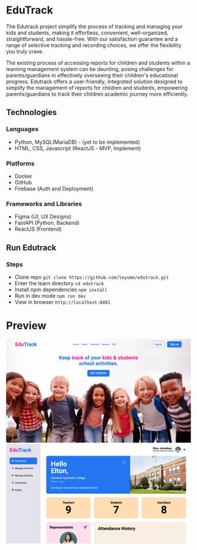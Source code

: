 # EduTrack

The Edutrack project simplify the process of tracking and managing your kids and students, making it effortless, convenient, well-organized, straightforward, and hassle-free. With our satisfaction guarantee and a range of selective tracking and recording choices, we offer the flexibility you truly crave.

The existing process of accessing reports for children and students within a learning management system can be daunting, posing challenges for parents/guardians in effectively overseeing their children's educational progress. Edutrack offers a user-friendly, integrated solution designed to simplify the management of reports for children and students, empowering parents/guardians to track their children academic journey more efficiently.

## Technologies

### Languages
- Python, MySQL(MariaDB) - (yet to be implemented)
- HTML, CSS, Javascript (ReactJS - MVP, Implement)

### Platforms
- Docker
- GitHub
- Firebase (Auth and Deployment)

### Frameworks and Libraries
- Figma (UI, UX Designs)
- FastAPI (Python, Backend)
- ReactJS (Frontend)


## Run Edutrack

### Steps
- Clone repo ```git clone https://github.com/leyume/edutrack.git ```
- Enter the learn directory ``` cd edutrack ```
- Install npm dependencies ``` npm install ```
- Run in dev mode ``` npm run dev ```
- View in browser ``` http://localhost:8401 ```


# Preview

<img src="https://github.com/leyume/edutrack/blob/main/frontend/public/images/et_landing.png" />
<img src="https://github.com/leyume/edutrack/blob/main/frontend/public/images/et_dashboard.png" />

